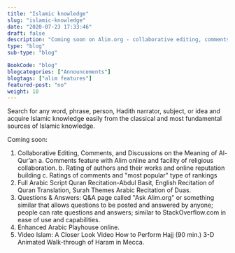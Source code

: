 ```yaml
---
title: "Islamic knowledge"
slug: "islamic-knowledge" 
date: "2020-07-23 17:33:46" 
draft: false 
description: "Coming soon on Alim.org - collaborative editing, comments, rating, Q&A, Arabic Playhouse, and Video Islam."
type: "blog" 
sub-type: "blog"

BookCode: "blog"
blogcategories: ["Announcements"]
blogtags: ["alim features"]
featured-post: "no"
weight:	10 
---
```

 Search for any word, phrase, person, Hadith narrator, subject, or idea and acquire Islamic knowledge easily from the classical and most fundamental sources of Islamic knowledge.

Coming soon:

   1. Collaborative Editing, Comments, and Discussions on the Meaning of Al-Qur’an
      a. Comments feature with Alim online and facility of religious collaboration.
      b. Rating of authors and their works and online reputation building
      c. Ratings of comments and "most popular" type of rankings
   2. Full Arabic Script Quran Recitation-Abdul Basit, English Recitation of Quran Translation, Surah Themes Arabic Recitation of Duas.
   3. Questions & Answers: Q&A page called "Ask Alim.org" or something similar that allows questions to be posted and answered by anyone; people can rate questions and answers; similar to StackOverflow.com in ease of use and capabilities.
   4. Enhanced Arabic Playhouse online.
   5. Video Islam: A Closer Look Video How to Perform Hajj (90 min.) 3-D Animated Walk-through of Haram in Mecca.
